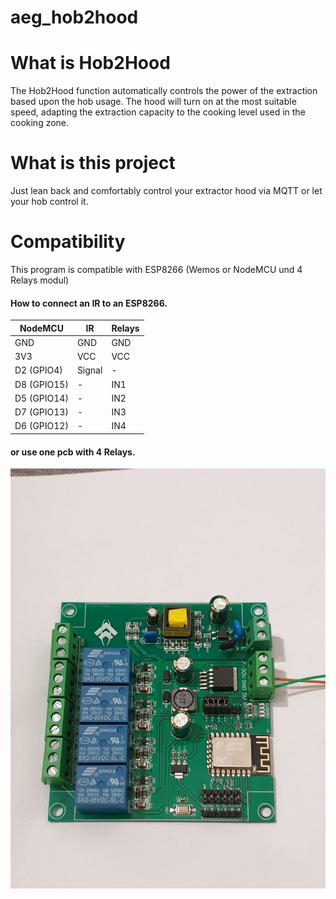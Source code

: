 # aeg_hob2hood


# What is Hob2Hood
The Hob2Hood function automatically controls the power of the extraction based upon the hob usage. The hood will turn on at the most suitable speed, adapting the extraction capacity to the cooking level used in the cooking zone.


# What is this project
Just lean back and comfortably control your extractor hood via MQTT or let your hob control it.

# Compatibility
This program is compatible with ESP8266 (Wemos or NodeMCU und 4 Relays modul)

#### How to connect an IR to an ESP8266.
NodeMCU | IR | Relays
-- | -- | --
GND | GND | GND
3V3 | VCC | VCC
D2 (GPIO4) | Signal | -
D8 (GPIO15) | - | IN1
D5 (GPIO14) | - | IN2
D7 (GPIO13) | - | IN3
D6 (GPIO12) | - | IN4

#### or use one pcb with 4 Relays.

![pcs](docs/PCB.jpg)
